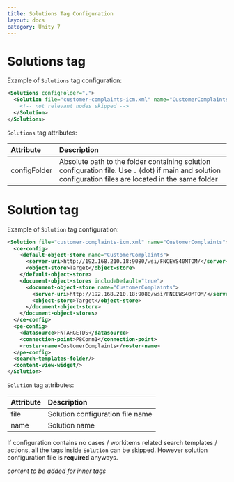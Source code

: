 ```yaml
---
title: Solutions Tag Configuration
layout: docs
category: Unity 7
---
```

# Solutions tag

Example of `Solutions` tag configuration:

```xml
<Solutions configFolder=".">
  <Solution file="customer-complaints-icm.xml" name="CustomerComplaints">
    <!-- not relevant nodes skipped -->
  </Solution>
</Solutions>
```

`Solutions` tag attributes:

| Attribute | Description |
|:----|:-------------------|
|configFolder | Absolute path to the folder containing solution configuration file. Use `.` (dot) if main and solution configuration files are located in the same folder |

# Solution tag

Example of `Solution` tag configuration:

```xml
<Solution file="customer-complaints-icm.xml" name="CustomerComplaints">
  <ce-config>
    <default-object-store name="CustomerComplaints">
      <server-uri>http://192.168.210.18:9080/wsi/FNCEWS40MTOM/</server-uri>
      <object-store>Target</object-store>
    </default-object-store>
    <document-object-stores includeDefault="true">
      <document-object-store name="CustomerComplaints">
        <server-uri>http://192.168.210.18:9080/wsi/FNCEWS40MTOM/</server-uri>
        <object-store>Target</object-store>
      </document-object-store>
    </document-object-stores>
  </ce-config>
  <pe-config>
    <datasource>FNTARGETDS</datasource>
    <connection-point>P8Conn1</connection-point>
    <roster-name>CustomerComplaints</roster-name>
  </pe-config>
  <search-templates-folder/>
  <content-view-widget/>
</Solution>
```

`Solution` tag attributes:

| Attribute | Description |
|:----|:-------------------|
|file | Solution configuration file name |
|name | Solution name |

If configuration contains no cases / workitems related search templates / actions, all the tags inside `Solution` can 
be skipped. However solution configuration file is **required** anyways.

*content to be added for inner tags*
